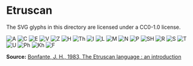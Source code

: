 # Etruscan
The SVG glyphs in this directory are licensed under a CC0-1.0 license.

![A](./EtruscanA-01.svg) ![C](./EtruscanC-01.svg) ![E](./EtruscanE-01.svg) ![V](./EtruscanV-01.svg) ![Z](./EtruscanZ-01.svg) ![H](./EtruscanH-01.svg) ![Th](./EtruscanTh-01.svg) ![I](./EtruscanI-01.svg) ![L](./EtruscanL-01.svg) ![M](./EtruscanM-02.svg) ![N](./EtruscanN-02.svg) ![P](./EtruscanP-01.svg) ![SH](./EtruscanSH-01.svg) ![R](./EtruscanR-04.svg) ![S](./EtruscanS-02.svg) ![T](./EtruscanT-02.svg) ![U](./EtruscanU-02.svg) ![Ph](./EtruscanPh-01.svg) ![Kh](./EtruscanKh-01.svg) ![F](./EtruscanF-01.svg) 

**Source:** [Bonfante, J. H., 1983, The Etruscan language : an introduction](https://archive.org/details/etruscanlanguage0000bonf/page/64)